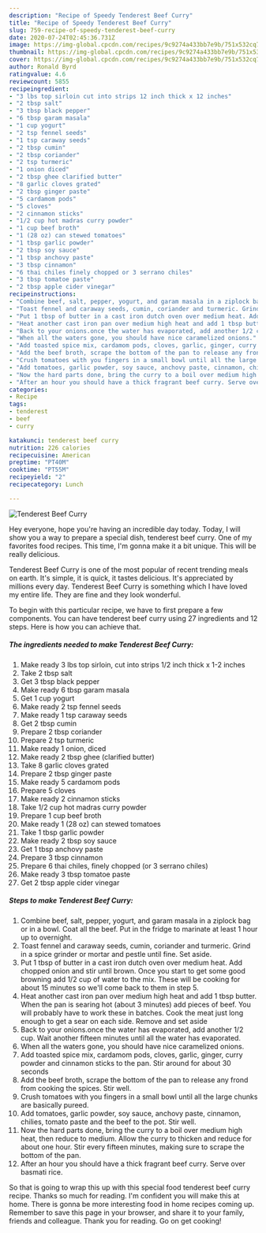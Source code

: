 ```yaml
---
description: "Recipe of Speedy Tenderest Beef Curry"
title: "Recipe of Speedy Tenderest Beef Curry"
slug: 759-recipe-of-speedy-tenderest-beef-curry
date: 2020-07-24T02:45:36.731Z
image: https://img-global.cpcdn.com/recipes/9c9274a433bb7e9b/751x532cq70/tenderest-beef-curry-recipe-main-photo.jpg
thumbnail: https://img-global.cpcdn.com/recipes/9c9274a433bb7e9b/751x532cq70/tenderest-beef-curry-recipe-main-photo.jpg
cover: https://img-global.cpcdn.com/recipes/9c9274a433bb7e9b/751x532cq70/tenderest-beef-curry-recipe-main-photo.jpg
author: Ronald Byrd
ratingvalue: 4.6
reviewcount: 5855
recipeingredient:
- "3 lbs top sirloin cut into strips 12 inch thick x 12 inches"
- "2 tbsp salt"
- "3 tbsp black pepper"
- "6 tbsp garam masala"
- "1 cup yogurt"
- "2 tsp fennel seeds"
- "1 tsp caraway seeds"
- "2 tbsp cumin"
- "2 tbsp coriander"
- "2 tsp turmeric"
- "1 onion diced"
- "2 tbsp ghee clarified butter"
- "8 garlic cloves grated"
- "2 tbsp ginger paste"
- "5 cardamom pods"
- "5 cloves"
- "2 cinnamon sticks"
- "1/2 cup hot madras curry powder"
- "1 cup beef broth"
- "1 (28 oz) can stewed tomatoes"
- "1 tbsp garlic powder"
- "2 tbsp soy sauce"
- "1 tbsp anchovy paste"
- "3 tbsp cinnamon"
- "6 thai chiles finely chopped or 3 serrano chiles"
- "3 tbsp tomatoe paste"
- "2 tbsp apple cider vinegar"
recipeinstructions:
- "Combine beef, salt, pepper, yogurt, and garam masala in a ziplock bag or in a bowl. Coat all the beef. Put in the fridge to marinate at least 1 hour up to overnight."
- "Toast fennel and caraway seeds, cumin, coriander and turmeric. Grind in a spice grinder or mortar and pestle until fine. Set aside."
- "Put 1 tbsp of butter in a cast iron dutch oven over medium heat. Add chopped onion and stir until brown. Once you start to get some good browning add 1/2 cup of water to the mix. These will be cooking for about 15 minutes so we&#39;ll come back to them in step 5."
- "Heat another cast iron pan over medium high heat and add 1 tbsp butter. When the pan is searing hot (about 3 minutes) add pieces of beef. You will probably have to work these in batches. Cook the meat just long enough to get a sear on each side. Remove and set aside"
- "Back to your onions.once the water has evaporated, add another 1/2 cup. Wait another fifteen minutes until all the water has evaporated."
- "When all the waters gone, you should have nice caramelized onions."
- "Add toasted spice mix, cardamom pods, cloves, garlic, ginger, curry powder and cinnamon sticks to the pan. Stir around for about 30 seconds"
- "Add the beef broth, scrape the bottom of the pan to release any frond from cooking the spices. Stir well."
- "Crush tomatoes with you fingers in a small bowl until all the large chunks are basically pureed."
- "Add tomatoes, garlic powder, soy sauce, anchovy paste, cinnamon, chilies, tomato paste and the beef to the pot. Stir well."
- "Now the hard parts done, bring the curry to a boil over medium high heat, then reduce to medium. Allow the curry to thicken and reduce for about one hour. Stir every fifteen minutes, making sure to scrape the bottom of the pan."
- "After an hour you should have a thick fragrant beef curry. Serve over basmati rice."
categories:
- Recipe
tags:
- tenderest
- beef
- curry

katakunci: tenderest beef curry 
nutrition: 226 calories
recipecuisine: American
preptime: "PT40M"
cooktime: "PT55M"
recipeyield: "2"
recipecategory: Lunch

---
```



![Tenderest Beef Curry](https://img-global.cpcdn.com/recipes/9c9274a433bb7e9b/751x532cq70/tenderest-beef-curry-recipe-main-photo.jpg)

Hey everyone, hope you're having an incredible day today. Today, I will show you a way to prepare a special dish, tenderest beef curry. One of my favorites food recipes. This time, I'm gonna make it a bit unique. This will be really delicious.



Tenderest Beef Curry is one of the most popular of recent trending meals on earth. It's simple, it is quick, it tastes delicious. It's appreciated by millions every day. Tenderest Beef Curry is something which I have loved my entire life. They are fine and they look wonderful.


To begin with this particular recipe, we have to first prepare a few components. You can have tenderest beef curry using 27 ingredients and 12 steps. Here is how you can achieve that.

<!--inarticleads1-->

##### The ingredients needed to make Tenderest Beef Curry:

1. Make ready 3 lbs top sirloin, cut into strips 1/2 inch thick x 1-2 inches
1. Take 2 tbsp salt
1. Get 3 tbsp black pepper
1. Make ready 6 tbsp garam masala
1. Get 1 cup yogurt
1. Make ready 2 tsp fennel seeds
1. Make ready 1 tsp caraway seeds
1. Get 2 tbsp cumin
1. Prepare 2 tbsp coriander
1. Prepare 2 tsp turmeric
1. Make ready 1 onion, diced
1. Make ready 2 tbsp ghee (clarified butter)
1. Take 8 garlic cloves grated
1. Prepare 2 tbsp ginger paste
1. Make ready 5 cardamom pods
1. Prepare 5 cloves
1. Make ready 2 cinnamon sticks
1. Take 1/2 cup hot madras curry powder
1. Prepare 1 cup beef broth
1. Make ready 1 (28 oz) can stewed tomatoes
1. Take 1 tbsp garlic powder
1. Make ready 2 tbsp soy sauce
1. Get 1 tbsp anchovy paste
1. Prepare 3 tbsp cinnamon
1. Prepare 6 thai chiles, finely chopped (or 3 serrano chiles)
1. Make ready 3 tbsp tomatoe paste
1. Get 2 tbsp apple cider vinegar




<!--inarticleads2-->

##### Steps to make Tenderest Beef Curry:

1. Combine beef, salt, pepper, yogurt, and garam masala in a ziplock bag or in a bowl. Coat all the beef. Put in the fridge to marinate at least 1 hour up to overnight.
1. Toast fennel and caraway seeds, cumin, coriander and turmeric. Grind in a spice grinder or mortar and pestle until fine. Set aside.
1. Put 1 tbsp of butter in a cast iron dutch oven over medium heat. Add chopped onion and stir until brown. Once you start to get some good browning add 1/2 cup of water to the mix. These will be cooking for about 15 minutes so we&#39;ll come back to them in step 5.
1. Heat another cast iron pan over medium high heat and add 1 tbsp butter. When the pan is searing hot (about 3 minutes) add pieces of beef. You will probably have to work these in batches. Cook the meat just long enough to get a sear on each side. Remove and set aside
1. Back to your onions.once the water has evaporated, add another 1/2 cup. Wait another fifteen minutes until all the water has evaporated.
1. When all the waters gone, you should have nice caramelized onions.
1. Add toasted spice mix, cardamom pods, cloves, garlic, ginger, curry powder and cinnamon sticks to the pan. Stir around for about 30 seconds
1. Add the beef broth, scrape the bottom of the pan to release any frond from cooking the spices. Stir well.
1. Crush tomatoes with you fingers in a small bowl until all the large chunks are basically pureed.
1. Add tomatoes, garlic powder, soy sauce, anchovy paste, cinnamon, chilies, tomato paste and the beef to the pot. Stir well.
1. Now the hard parts done, bring the curry to a boil over medium high heat, then reduce to medium. Allow the curry to thicken and reduce for about one hour. Stir every fifteen minutes, making sure to scrape the bottom of the pan.
1. After an hour you should have a thick fragrant beef curry. Serve over basmati rice.




So that is going to wrap this up with this special food tenderest beef curry recipe. Thanks so much for reading. I'm confident you will make this at home. There is gonna be more interesting food in home recipes coming up. Remember to save this page in your browser, and share it to your family, friends and colleague. Thank you for reading. Go on get cooking!
